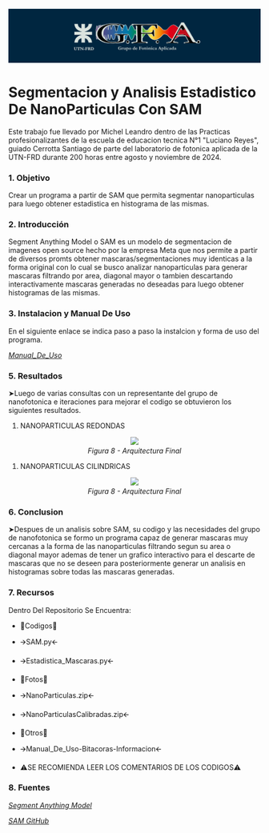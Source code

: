 ![](img/GFA-logo1.png)

# Segmentacion y Analisis Estadistico De NanoParticulas Con SAM 

Este trabajo fue llevado por Michel Leandro dentro de las Practicas profesionalizantes de la escuela de educacion tecnica N°1 "Luciano Reyes", guiado Cerrotta Santiago de parte del laboratorio de fotonica aplicada de la UTN-FRD durante 200 horas entre agosto y noviembre de 2024.

### 1. Objetivo

Crear un programa a partir de SAM que permita segmentar nanoparticulas para luego obtener estadistica en histograma de las mismas.

### 2. Introducción

Segment Anything Model o SAM es un modelo de segmentacion de imagenes open source hecho por la empresa Meta que nos permite a partir de diversos promts obtener mascaras/segmentaciones muy identicas a la forma original con lo cual se busco analizar nanoparticulas para generar mascaras filtrando por area, diagonal mayor o tambien descartando interactivamente mascaras generadas no deseadas para luego obtener histogramas de las mismas.
	
### 3. Instalacion y Manual De Uso

En el siguiente enlace se indica paso a paso la instalcion y forma de uso del programa.

_[Manual_De_Uso](https://www.youtube.com/playlist?list=PL-Ogd76BhmcC_E2RjgIIJZd1DQdYHcVf0)_

### 5. Resultados

➤Luego de varias consultas con un representante del grupo de nanofotonica e iteraciones para mejorar el codigo se obtuvieron los siguientes resultados.

1. NANOPARTICULAS REDONDAS

<div align="center">
	<img src="/img/Esquema1.png">
</div>
<div align="center">
	<em> Figura 8 - Arquitectura Final </em>
</div>

1. NANOPARTICULAS CILINDRICAS

<div align="center">
	<img src="/img/Esquema1.png">
</div>
<div align="center">
	<em> Figura 8 - Arquitectura Final </em>
</div>

### 6. Conclusion 

➤Despues de un analisis sobre SAM, su codigo y las necesidades del grupo de nanofotonica se formo un programa capaz de generar mascaras muy cercanas a la forma de las nanoparticulas filtrando segun su area o diagonal mayor ademas de tener un grafico interactivo para el descarte de mascaras que no se deseen para posteriormente generar un analisis en histogramas sobre todas las mascaras generadas.

### 7. Recursos 

Dentro Del Repositorio Se Encuentra: 
* 📂Codigos📂 
* 🡪SAM.py🡨
* 🡪Estadistica_Mascaras.py🡨
* 📂Fotos📂
* 🡪NanoParticulas.zip🡨
* 🡪NanoParticulasCalibradas.zip🡨
* 📂Otros📂
* 🡪Manual_De_Uso-Bitacoras-Informacion🡨
  
* ⚠️SE RECOMIENDA LEER LOS COMENTARIOS DE LOS CODIGOS⚠️

### 8. Fuentes

_[Segment Anything Model](https://segment-anything.com/)_

_[SAM GitHub](https://github.com/facebookresearch/segment-anything)_
